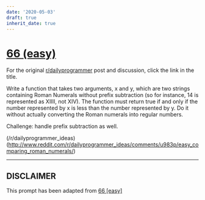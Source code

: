 ```yaml
---
date: '2020-05-03'
draft: true
inherit_date: true
---
```


# [66 (easy)](https://www.reddit.com/r/dailyprogrammer/comments/v89c4/6182012_challenge_66_easy/)

For the original [r/dailyprogrammer](https://www.reddit.com/r/dailyprogrammer/) post and discussion, click the link in the title.

Write a function that takes two arguments, x and y, which are two strings containing Roman Numerals without prefix subtraction (so for instance, 14 is represented as XIIII, not XIV). The function must return true if and only if the number represented by x is less than the number represented by y. Do it without actually converting the Roman numerals into regular numbers.

Challenge: handle prefix subtraction as well.

(/r/dailyprogrammer_ideas)
(http://www.reddit.com/r/dailyprogrammer_ideas/comments/u983p/easy_comparing_roman_numerals/)

----
## **DISCLAIMER**
This prompt has been adapted from [66 [easy]](https://www.reddit.com/r/dailyprogrammer/comments/v89c4/6182012_challenge_66_easy/
)
